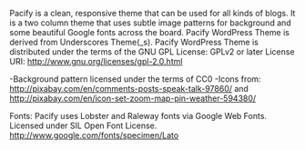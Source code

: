 Pacify is a clean, responsive theme that can be used for all kinds of blogs. It is a two column theme that uses subtle image patterns for background and some beautiful Google fonts across the board. 
Pacify WordPress Theme is derived from Underscores Theme(_s).
Pacify WordPress Theme is distributed under the terms of the GNU GPL
License: GPLv2 or later
License URI: http://www.gnu.org/licenses/gpl-2.0.html

-Background pattern licensed under the terms of CC0
-Icons from: http://pixabay.com/en/comments-posts-speak-talk-97860/ and http://pixabay.com/en/icon-set-zoom-map-pin-weather-594380/

Fonts:
Pacify uses Lobster and Raleway fonts via Google Web Fonts. Licensed under SIL Open Font License. http://www.google.com/fonts/specimen/Lato